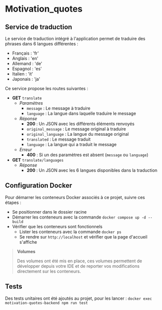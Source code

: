 # Motivation_quotes

## Service de traduction

Le service de traduction intégré à l'application permet de traduire des phrases dans 6 langues différentes :
- Français : 'fr'
- Anglais : 'en'
- Allemand : 'de'
- Espagnol : 'es'
- Italien : 'it'
- Japonais : 'ja'

Ce service propose les routes suivantes :
- **GET** `translate`
  - *Paramètres*
    - `message` : Le message à traduire
    - `language` : La langue dans laquelle traduire le message
  - *Réponse*
    - **200** : Un JSON avec les différents éléments renvoyés
    - `original_message` : Le message original à traduire
    - `original_language` : La langue du message original
    - `translated` : Le message traduit
    - `language` : La langue qui a traduit le message
  - *Erreur*
    - **400** : Si un des paramètres est absent (`message` ou `language`)
- **GET** `translate/languages`
  - *Réponse*
    - **200** : Un JSON avec les 6 langues disponibles dans la traduction

## Configuration Docker

Pour démarrer les conteneurs Docker associés à ce projet, suivre ces étapes :
- Se positionner dans le dossier racine
- Démarrer les conteneurs avec la commande `docker compose up -d --build`
- Vérifier que les conteneurs sont fonctionnels
  - Lister les conteneurs avec la commande `docker ps`
  - Se rendre sur `http://localhost` et vérifier que la page d'accueil s'affiche

> **Volumes**
> 
> Des volumes ont été mis en place, ces volumes permettent de développer depuis votre IDE et de reporter vos modifications directement sur les conteneurs.

## Tests

Des tests unitaires ont été ajoutés au projet, pour les lancer : `docker exec motivation-quotes-backend npm run test`

